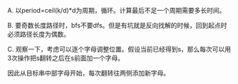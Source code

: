 A. 以period=ceil(k/d)*d为周期，循环。计算最后不足一个周期需要多长时间。

B. 要奇数长度路径时，bfs不要dfs。但是有坑就是反向找解的时候，回到起点时必须路径长度为偶数。

C. 观察一下，考虑可以逐个字母调整位置。假设当前已经得到s，那么每次可以用3次操作把s翻转之后在s前面加一个字母。

   因此从目标串中部字母开始，每次翻转往两侧添加新字母。
